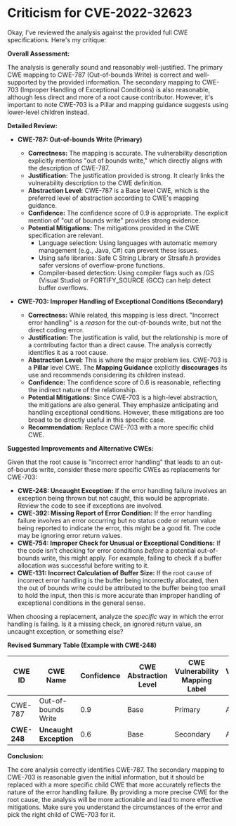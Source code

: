 # Criticism for CVE-2022-32623

Okay, I've reviewed the analysis against the provided full CWE specifications. Here's my critique:

**Overall Assessment:**

The analysis is generally sound and reasonably well-justified. The primary CWE mapping to CWE-787 (Out-of-bounds Write) is correct and well-supported by the provided information. The secondary mapping to CWE-703 (Improper Handling of Exceptional Conditions) is also reasonable, although less direct and more of a root cause contributor. However, it's important to note CWE-703 is a Pillar and mapping guidance suggests using lower-level children instead.

**Detailed Review:**

*   **CWE-787: Out-of-bounds Write (Primary)**

    *   **Correctness:** The mapping is accurate. The vulnerability description explicitly mentions "out of bounds write," which directly aligns with the description of CWE-787.
    *   **Justification:** The justification provided is strong. It clearly links the vulnerability description to the CWE definition.
    *   **Abstraction Level:** CWE-787 is a Base level CWE, which is the preferred level of abstraction according to CWE's mapping guidance.
    *   **Confidence:** The confidence score of 0.9 is appropriate. The explicit mention of "out of bounds write" provides strong evidence.
    *   **Potential Mitigations:** The mitigations provided in the CWE specification are relevant.
        *   Language selection: Using languages with automatic memory management (e.g., Java, C#) can prevent these issues.
        *   Using safe libraries: Safe C String Library or Strsafe.h provides safer versions of overflow-prone functions.
        *   Compiler-based detection: Using compiler flags such as /GS (Visual Studio) or FORTIFY_SOURCE (GCC) can help detect buffer overflows.

*   **CWE-703: Improper Handling of Exceptional Conditions (Secondary)**

    *   **Correctness:** While related, this mapping is less direct. "Incorrect error handling" is a *reason* for the out-of-bounds write, but not the direct coding error.
    *   **Justification:** The justification is valid, but the relationship is more of a contributing factor than a direct cause. The analysis correctly identifies it as a root cause.
    *   **Abstraction Level:**  This is where the major problem lies. CWE-703 is a **Pillar** level CWE. The **Mapping Guidance** explicitly **discourages** its use and recommends considering its children instead.
    *   **Confidence:** The confidence score of 0.6 is reasonable, reflecting the indirect nature of the relationship.
    *   **Potential Mitigations:** Since CWE-703 is a high-level abstraction, the mitigations are also general.  They emphasize anticipating and handling exceptional conditions.  However, these mitigations are too broad to be directly useful in this specific case.
    *   **Recommendation:** Replace CWE-703 with a more specific child CWE.

**Suggested Improvements and Alternative CWEs:**

Given that the root cause is "incorrect error handling" that leads to an out-of-bounds write, consider these more specific CWEs as replacements for CWE-703:

*   **CWE-248: Uncaught Exception:** If the error handling failure involves an exception being thrown but not caught, this would be appropriate.  Review the code to see if exceptions are involved.
*   **CWE-392: Missing Report of Error Condition:** If the error handling failure involves an error occurring but no status code or return value being reported to indicate the error, this might be a good fit. The code may be ignoring error return values.
*   **CWE-754: Improper Check for Unusual or Exceptional Conditions:** If the code isn't checking for error conditions *before* a potential out-of-bounds write, this might apply.  For example, failing to check if a buffer allocation was successful before writing to it.
*   **CWE-131: Incorrect Calculation of Buffer Size:** If the root cause of incorrect error handling is the buffer being incorrectly allocated, then the out of bounds write could be attributed to the buffer being too small to hold the input, then this is more accurate than improper handling of exceptional conditions in the general sense.

When choosing a replacement, analyze the *specific* way in which the error handling is failing. Is it a missing check, an ignored return value, an uncaught exception, or something else?

**Revised Summary Table (Example with CWE-248)**

| CWE ID | CWE Name | Confidence | CWE Abstraction Level | CWE Vulnerability Mapping Label | CWE-Vulnerability Mapping Notes |
|---|---|---|---|---|---|
| CWE-787 | Out-of-bounds Write | 0.9 | Base | Primary | Allowed |
| **CWE-248** | **Uncaught Exception** | 0.6 | Base | Secondary | Allowed | *Replaces CWE-703. If the error condition caused an exception that was not caught, this would provide the circumstances that resulted in the out of bounds write* |

**Conclusion:**

The core analysis correctly identifies CWE-787. The secondary mapping to CWE-703 is reasonable given the initial information, but it should be replaced with a more specific child CWE that more accurately reflects the nature of the error handling failure. By providing a more precise CWE for the root cause, the analysis will be more actionable and lead to more effective mitigations. Make sure you understand the circumstances of the error and pick the right child of CWE-703 for it.